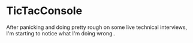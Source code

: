# TicTacConsole
After panicking and doing pretty rough on some live technical interviews, I'm starting to notice what I'm doing wrong..
